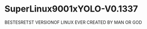 SuperLinux9001xYOLO-V0.1337
===========================

BESTESRETST VERSIONOF LINUX EVER CREATED BY MAN OR GOD
